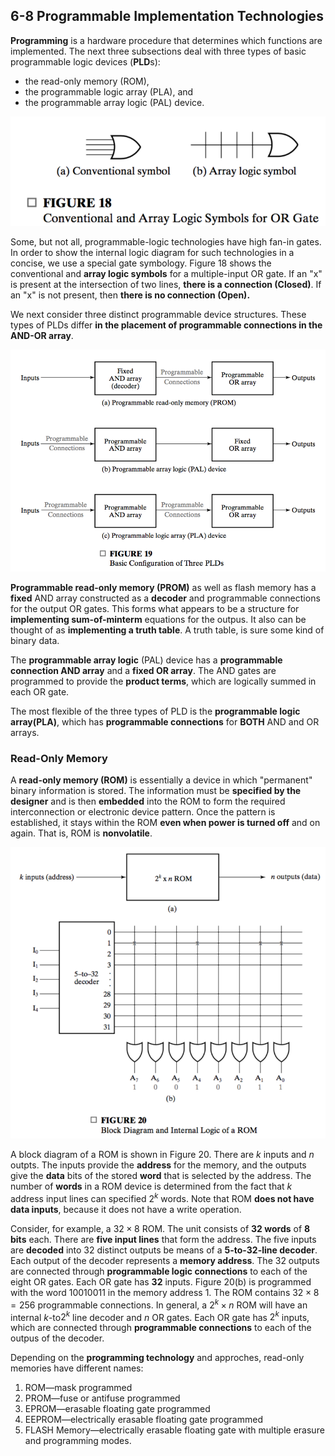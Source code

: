 ## 6-8 Programmable Implementation Technologies

**Programming** is a hardware procedure that determines which functions are implemented. The next three subsections deal with three types of basic programmable logic devices (**PLD**s): 

* the read-only memory (ROM),
* the programmable logic array (PLA), and 
* the programmable array logic (PAL) device.

![F6-18](Pics/F6-18.png)

Some, but not all, programmable-logic technologies have high fan-in gates. In order to show the internal logic diagram for such technologies in a concise, we use a special gate symbology. Figure 18 shows the conventional and **array logic symbols** for a multiple-input OR gate. If an "x" is present at the intersection of two lines, **there is a connection (Closed)**. If an "x" is not present, then **there is no connection (Open).**

We next consider three distinct programmable device structures. These types of PLDs differ **in the placement of programmable connections in the AND-OR array**.

![F6-19](Pics/F6-19.png)

**Programmable read-only memory (PROM)** as well as flash memory has a **fixed** AND array constructed as a **decoder** and programmable connections for the output OR gates. This forms what appears to be a structure for **implementing sum-of-minterm** equations for the outpus. It also can be thought of as **implementing a truth table**. A truth table, is sure some kind of binary data.

The **programmable array logic** (PAL) device has a **programmable connection AND array** and a **fixed OR array**. The AND gates are programmed to provide the **product terms**, which are logically summed in each OR gate.

The most flexible of the three types of PLD is the **programmable logic array(PLA)**, which has **programmable connections** for **BOTH** AND and OR arrays.

### Read-Only Memory

A **read-only memory (ROM)** is essentially a device in which "permanent" binary information is stored. The information must be **specified by the designer** and is then **embedded** into the ROM to form the required interconnection or electronic device pattern. Once the pattern is established, it stays within the ROM **even when power is turned off** and on again. That is,  ROM is **nonvolatile**.

![F6-20](Pics/F6-20.png)

A block diagram of a ROM is shown in Figure 20. There are $k$ inputs and $n$ outpts. The inputs provide the **address** for the memory, and the outputs give the **data** bits of the stored **word** that is selected by the address. The number of **words** in a ROM device is determined from the fact that $k$ address input lines can specified $2^k$ words. Note that ROM **does not have data inputs**, because it does not have a write operation.

Consider, for example, a $32 \times 8$ ROM. The unit consists of **$32$ words** of **$8$ bits** each. There are **five input lines** that form the address. The five inputs are **decoded** into 32 distinct outputs be means of a **$5$-to-$32$-line decoder**. Each output of the decoder represents a **memory address**. The $32$ outputs are connected through **programmable logic connections** to each of the eight OR gates. Each OR gate has **$32$** inputs. Figure 20(b) is programmed with the word $10010011$ in the memory address $1$. The ROM contains $32\times 8 = 256$ programmable connections. In general, a $2^k\times n$ ROM will have an internal $k$-to$2^k$ line decoder and $n$ OR gates. Each OR gate has $2^k$ inputs, which are connected through **programmable connections** to each of the outpus of the decoder.

Depending on the **programming technology** and approches, read-only memories have different names:

1. ROM—mask programmed
2. PROM—fuse or antifuse programmed
3. EPROM—erasable floating gate programmed
4. EEPROM—electrically erasable floating gate programmed
5. FLASH Memory—electrically erasable floating gate with multiple erasure and programming modes.

